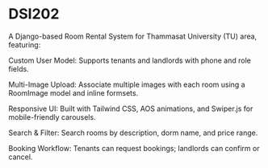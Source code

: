 # DSI202
A Django-based Room Rental System for Thammasat University (TU) area, featuring:

Custom User Model: Supports tenants and landlords with phone and role fields.

Multi-Image Upload: Associate multiple images with each room using a RoomImage model and inline formsets.

Responsive UI: Built with Tailwind CSS, AOS animations, and Swiper.js for mobile-friendly carousels.

Search & Filter: Search rooms by description, dorm name, and price range.

Booking Workflow: Tenants can request bookings; landlords can confirm or cancel.